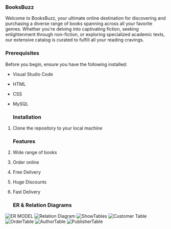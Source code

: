 ### BooksBuzz
Welcome to BooksBuzz, your ultimate online destination for discovering and purchasing a diverse range of books spanning across all your favorite genres. 
Whether you're delving into captivating fiction, seeking enlightenment through non-fiction, or exploring specialized academic texts, our extensive catalog is curated to fulfill all your reading cravings.

### Prerequisites

Before you begin, ensure you have the following installed:
- Visual Studio Code
- HTML
- CSS
- MySQL

   ### Installation

1. Clone the repository to your local machine

   ### Features

1. Wide range of books
2. Order online
3. Free Delivery
4. Huge Discounts
5. Fast Delivery

     ### ER & Relation Diagrams

![ER MODEL](https://github.com/kulkarni1973onkar/MS_WDP/assets/91174083/374b7273-306f-4de8-9b5b-37b680ec618f)
![Relation Diagram](https://github.com/kulkarni1973onkar/MS_WDP/assets/91174083/4da69337-2a86-4439-a933-cb6419fd62e7)
![ShowTables](https://github.com/kulkarni1973onkar/MS_WDP/assets/91174083/7fd6f5bb-74c6-4c7d-aeb5-75c539174adf)
![Customer Table](https://github.com/kulkarni1973onkar/MS_WDP/assets/91174083/99b78d5a-a27d-47da-92c3-fd30c82d2c84)
![OrderTable](https://github.com/kulkarni1973onkar/MS_WDP/assets/91174083/a018e88a-f49e-4145-b3fd-7ef8d522facd)
![AuthorTable](https://github.com/kulkarni1973onkar/MS_WDP/assets/91174083/4a0b15e6-923e-44ab-80b6-47e05563eb14)
![PublisherTable](https://github.com/kulkarni1973onkar/MS_WDP/assets/91174083/1158688d-8a92-46f5-a2ae-8f62c828ae0b)
